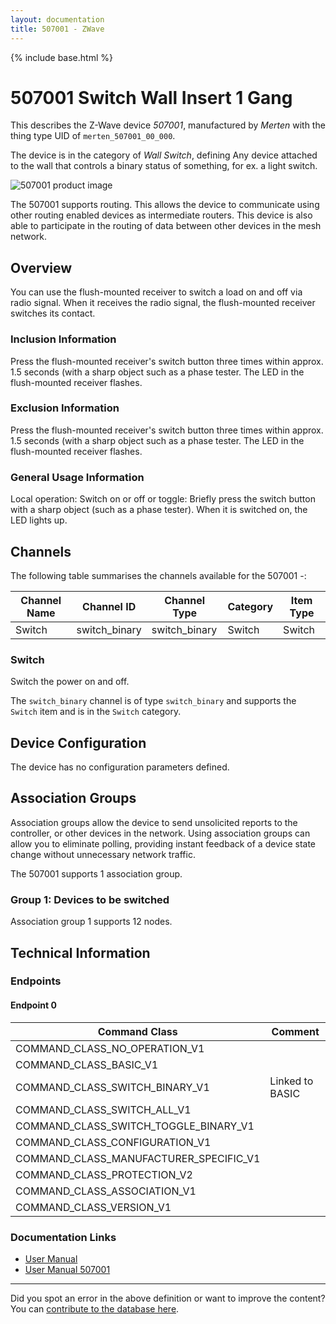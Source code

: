 ```yaml
---
layout: documentation
title: 507001 - ZWave
---
```


{% include base.html %}

# 507001 Switch Wall Insert 1 Gang
This describes the Z-Wave device *507001*, manufactured by *Merten* with the thing type UID of ```merten_507001_00_000```.

The device is in the category of *Wall Switch*, defining Any device attached to the wall that controls a binary status of something, for ex. a light switch.

![507001 product image](https://opensmarthouse.org/zwavedatabase/462/image/)


The 507001 supports routing. This allows the device to communicate using other routing enabled devices as intermediate routers.  This device is also able to participate in the routing of data between other devices in the mesh network.

## Overview

You can use the flush-mounted receiver to switch a load on and off via radio signal. When it receives the radio signal, the flush-mounted receiver switches its contact.

### Inclusion Information

Press the flush-mounted receiver's switch button three times within approx. 1.5 seconds (with a sharp object such as a phase tester. The LED in the flush-mounted receiver flashes.

### Exclusion Information

Press the flush-mounted receiver's switch button three times within approx. 1.5 seconds (with a sharp object such as a phase tester. The LED in the flush-mounted receiver flashes.

### General Usage Information

Local operation: Switch on or off or toggle: Briefly press the switch button with a sharp object (such as a phase tester). When it is switched on, the LED lights up.

## Channels

The following table summarises the channels available for the 507001 -:

| Channel Name | Channel ID | Channel Type | Category | Item Type |
|--------------|------------|--------------|----------|-----------|
| Switch | switch_binary | switch_binary | Switch | Switch | 

### Switch
Switch the power on and off.

The ```switch_binary``` channel is of type ```switch_binary``` and supports the ```Switch``` item and is in the ```Switch``` category.



## Device Configuration

The device has no configuration parameters defined.

## Association Groups

Association groups allow the device to send unsolicited reports to the controller, or other devices in the network. Using association groups can allow you to eliminate polling, providing instant feedback of a device state change without unnecessary network traffic.

The 507001 supports 1 association group.

### Group 1: Devices to be switched


Association group 1 supports 12 nodes.

## Technical Information

### Endpoints

#### Endpoint 0

| Command Class | Comment |
|---------------|---------|
| COMMAND_CLASS_NO_OPERATION_V1| |
| COMMAND_CLASS_BASIC_V1| |
| COMMAND_CLASS_SWITCH_BINARY_V1| Linked to BASIC|
| COMMAND_CLASS_SWITCH_ALL_V1| |
| COMMAND_CLASS_SWITCH_TOGGLE_BINARY_V1| |
| COMMAND_CLASS_CONFIGURATION_V1| |
| COMMAND_CLASS_MANUFACTURER_SPECIFIC_V1| |
| COMMAND_CLASS_PROTECTION_V2| |
| COMMAND_CLASS_ASSOCIATION_V1| |
| COMMAND_CLASS_VERSION_V1| |

### Documentation Links

* [User Manual](https://opensmarthouse.org/zwavedatabase/462/reference/V5075-581-00-web.pdf)
* [User Manual 507001](https://opensmarthouse.org/zwavedatabase/462/reference/V5070_581_01_web.pdf)

---

Did you spot an error in the above definition or want to improve the content?
You can [contribute to the database here](https://opensmarthouse.org/zwavedatabase/462).
